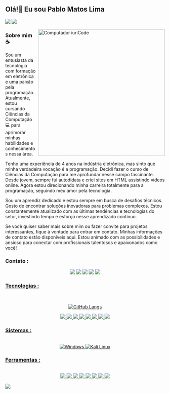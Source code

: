  ## Olá!👋 Eu sou Pablo Matos Lima

![](https://komarev.com/ghpvc/?username=pablomtlima-github-username&color=blue&style=plastic)
[<img src="https://img.shields.io/website-up-down-green-red/http/devpablo.com.br.svg">](https://www.devpablo.com.br)



<img src="https://raw.githubusercontent.com/MicaelliMedeiros/micaellimedeiros/master/image/computer-illustration.png" min-width="400px" max-width="400px" width="400px" align="right" alt="Computador iuriCode">


### Sobre mim ☕

   Sou um entusiasta da tecnologia com formação em eletrônica e uma paixão pela programação. Atualmente, estou cursando Ciências da Computação 💻 para aprimorar minhas habilidades e conhecimentos nessa área.

Tenho uma experiência de 4 anos na indústria eletrônica, mas sinto que minha verdadeira vocação é a programação. Decidi fazer o curso de Ciências da Computação para me aprofundar nesse campo fascinante. Desde jovem, sempre fui autodidata e criei sites em HTML assistindo vídeos online. Agora estou direcionando minha carreira totalmente para a programação, seguindo meu amor pela tecnologia.

Sou um aprendiz dedicado e estou sempre em busca de desafios técnicos. Gosto de encontrar soluções inovadoras para problemas complexos. Estou constantemente atualizado com as últimas tendências e tecnologias do setor, investindo tempo e esforço nesse aprendizado contínuo.

Se você quiser saber mais sobre mim ou fazer convite para projetos interessantes, fique à vontade para entrar em contato. Minhas informações de contato estão disponíveis aqui. Estou animado com as possibilidades e ansioso para conectar com profissionais talentosos e apaixonados como você!

</p>

### Contato :

<div align="center"> 
<a href="https://discord.gg/" target="_blank"><img src="https://img.shields.io/badge/Discord-7289DA?style=for-the-badge&logo=discord&logoColor=white" target="_blank"></a> 
<a href = "mailto:pablomtlima1@gmail.com"><img src="https://img.shields.io/badge/-Gmail-%23333?style=for-the-badge&logo=gmail&logoColor=white" target="_blank"></a>
<a href="https://www.linkedin.com/in/pablo-matos-lima" target="_blank"><img src="https://img.shields.io/badge/-LinkedIn-%230077B5?style=for-the-badge&logo=linkedin&logoColor=white" target="_blank"></a>
<a href="https://wa.me/5561998246789?text=Ol%C3%A1+vi+seu+perfil+no+GitHub%21"><img src="https://img.shields.io/badge/WhatsApp-25D366?style=for-the-badge&logo=whatsapp&logoColor=white"></a>
<a href="https://t.me/pablomtlima"><img src="https://img.shields.io/badge/Telegram-2CA5E0?style=for-the-badge&logo=telegram&logoColor=white"</a>
</div>

### Tecnologias :

<div align="center">
<br>
 
![GitHub Langs](https://github-readme-stats.vercel.app/api/top-langs/?username=pablomtlima&layout=compact&theme=midnight-purple)

<img src="https://img.shields.io/badge/JavaScript-F7DF1E?style=for-the-badge&logo=javascript&logoColor=black">
<img src="https://img.shields.io/badge/Node.js-43853D?style=for-the-badge&logo=node.js&logoColor=white">
<img src="https://img.shields.io/badge/Express.js-404D59?style=for-the-badge">
<img src="https://img.shields.io/badge/HTML5-E34F26?style=for-the-badge&logo=html5&logoColor=white">
<img src="https://img.shields.io/badge/CSS3-1572B6?style=for-the-badge&logo=css3&logoColor=white">
<img src="https://img.shields.io/badge/MySQL-00000F?style=for-the-badge&logo=mysql&logoColor=white">
<img src="https://img.shields.io/badge/SQLite-07405E?style=for-the-badge&logo=sqlite&logoColor=white">
<img src="https://img.shields.io/badge/Java-ED8B00?style=for-the-badge&logo=openjdk&logoColor=white">

</div>
 
### Sistemas :
<div align="center">
<br>
<img src="https://img.shields.io/badge/Windows-0078D6?style=for-the-badge&logo=windows&logoColor=white" alt="Windows">
<img src="https://img.shields.io/badge/Kali_Linux-557C94?style=for-the-badge&logo=kali-linux&logoColor=white" alt="Kali Linux">

</div>

### Ferramentas :

<div align="center">
<br>
<img src="https://img.shields.io/badge/VirtualBox-183A61?logo=virtualbox&logoColor=white&style=for-the-badge">
<img src="https://img.shields.io/badge/npm-CB3837?style=for-the-badge&logo=npm&logoColor=white">
<img src="https://img.shields.io/badge/Insomnia-4000BF?logo=insomnia&logoColor=white&style=for-the-badge">
<img src="https://img.shields.io/badge/-Arduino-00979D?style=for-the-badge&logo=Arduino&logoColor=white">
<img src="https://img.shields.io/badge/GIT-E44C30?style=for-the-badge&logo=git&logoColor=white">
<img src="https://img.shields.io/badge/Visual_Studio_Code-0078D4?style=for-the-badge&logo=visual%20studio%20code&logoColor=white">
<img src="https://img.shields.io/badge/Vercel-000000?style=for-the-badge&logo=vercel&logoColor=white">
<img src="https://img.shields.io/badge/Amazon_AWS-232F3E?style=for-the-badge&logo=amazon-aws&logoColor=white">

</div>

![](https://hit.yhype.me/github/profile?user_id=78696750)

